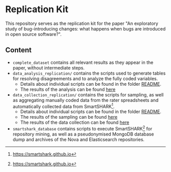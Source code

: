# Replication Kit

This repository serves as the replication kit for the paper "An exploratory study of bug-introducing changes: what happens when bugs are introduced in open source software?".

## Content

- `complete_dataset` contains all relevant results as they appear in the paper, without intermediate steps.
- `data_analysis_replication/` contains the scripts used to generate tables for resolving disagreements and to analyze the fully coded variables.
  - Details about individual scripts can be found in the folder [README](/data_analysis_replication/README.md).
  - The results of the analysis can be found [here](/data_analysis_replication/output/)
- `data_collection_replication/` contains the scripts for sampling, as well as aggregating manually coded data from the rater spreadsheets and automatically collected data from SmartSHARK[^1].
  - Details about individual scripts can be found in the folder [README](/data_collection_replication/README.md).
  - The results of the sampling can be found [here](/data_collection_replication/sampling/output/)
  - The results of the data collection can be found [here](/data_collection_replication/labeling/output/)
- `smartshark_database` contains scripts to execute SmartSHARK[^1] for repository mining, as well as a pseudonymised MongoDB database dump and archives of the Nova and Elasticsearch repositories.

[^1]: https://smartshark.github.io
